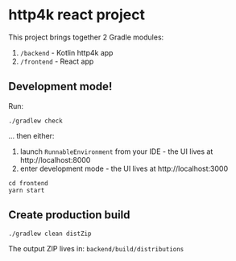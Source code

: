 # http4k react project

This project brings together 2 Gradle modules:

1. `/backend` - Kotlin http4k app
2. `/frontend` - React app

## Development mode!

Run:
```shell
./gradlew check
```

... then either:

1. launch `RunnableEnvironment` from your IDE - the UI lives at http://localhost:8000
1. enter development mode - the UI lives at http://localhost:3000
```shell
cd frontend
yarn start
```

## Create production build

```shell
./gradlew clean distZip
```

The output ZIP lives in: `backend/build/distributions`
